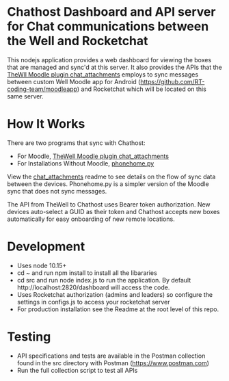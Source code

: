 # Chathost Dashboard and API server for Chat communications between the Well and Rocketchat

This nodejs application provides a web dashboard for viewing the boxes that are managed and sync'd at this server.  It also provides the APIs that the [TheWll Moodle plugin chat_attachments](https://github.com/RT-coding-team/the-well-moodle310/tree/master/local/chat_attachments) employs to sync messages between custom Well Moodle app for Android (https://github.com/RT-coding-team/moodleapp) and Rocketchat which will be located on this same server.

# How It Works
There are two programs that sync with Chathost:
- For Moodle, [TheWell Moodle plugin chat_attachments](https://github.com/RT-coding-team/the-well-moodle310/tree/master/local/chat_attachments)
- For Installations Without Moodle, [phonehome.py](https://github.com/ConnectBox/connectbox-pi/blob/master/scripts/phonehome.py)

View the [chat_attachments](https://github.com/RT-coding-team/the-well-moodle310/tree/master/local/chat_attachments) readme to see details on the flow of sync data between the devices.  Phonehome.py is a simpler version of the Moodle sync that does not sync messages.

The API from TheWell to Chathost uses Bearer token authorization.  New devices auto-select a GUID as their token and Chathost accepts new boxes automatically for easy onboarding of new remote locations.

# Development
* Uses node 10.15+
* cd ~ and run npm install to install all the libararies
* cd src and run node index.js to run the application.  By default http://localhost:2820/dashboard will access the code.
* Uses Rocketchat authorization (admins and leaders) so configure the settings in configs.js to access your rocketchat server
* For production installation see the Readme at the root level of this repo.

# Testing
* API specifications and tests are available in the Postman collection found in the src directory with Postman (https://www.postman.com)
* Run the full collection script to test all APIs
